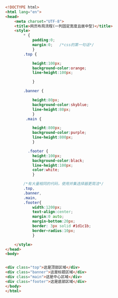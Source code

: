 
<BlogInfo id="72" title="47.网页布局流程" author="白日梦想猿" pv=0 read_times=0 pre_cost_time="1分0秒" category="css学习" tag_list="['css学习']" create_time="2020.07.21 15:44:19" update_time="2020.07.21 16:08:58" />

```html
<!DOCTYPE html>
<html lang="en">
<head>
    <meta charset="UTF-8">
    <title>网页布局流程(一列固定宽度且居中型)</title>
    <style>
        * {
            padding:0;
            margin:0;   /*css的第一句话*/
            }
        .top {

            height:100px;
            background-color:orange;
            line-height:100px;

            }

        .banner {

            height:80px;
            background-color:skyblue;
            line-height:80px;
            }
         .main {

            height:800px;
            background-color:purple;
            line-height:800px;
            }

          .footer {
            height:100px;
            background-color:black;
            line-height:100px;
            color:white;
            }

        /*有大量相同的代码，使用并集选择器更简洁*/
        .top,
        .banner,
        .main,
        .footer{
            width:1200px;
            text-align:center;
            margin:0 auto;
            margin-bottom:20px;
            border: 3px solid #1d1c1b;
            border-radius:10px;
            }

    </style>
</head>
<body>


<div class="top">这是顶部区域</div>
<div class="banner">这是标题区域</div>
<div class="main">这是中心区域</div>
<div class="footer">这是底部区域</div>
</body>
</html>
```
